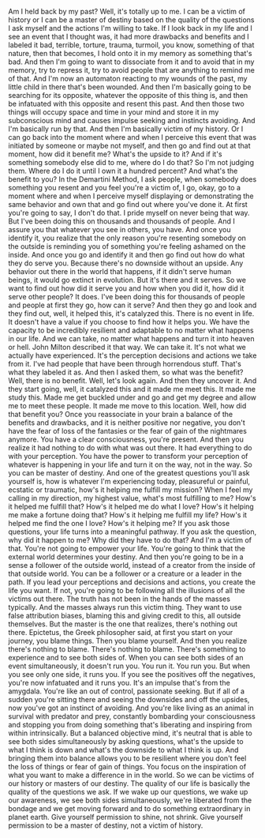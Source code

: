  Am I held back by my past? Well, it's totally up to me. I can be a victim of history or I can be a master of destiny based on the quality of the questions I ask myself and the actions I'm willing to take. If I look back in my life and I see an event that I thought was, it had more drawbacks and benefits and I labeled it bad, terrible, torture, trauma, turmoil, you know, something of that nature, then that becomes, I hold onto it in my memory as something that's bad. And then I'm going to want to dissociate from it and to avoid that in my memory, try to repress it, try to avoid people that are anything to remind me of that. And I'm now an automaton reacting to my wounds of the past, my little child in there that's been wounded. And then I'm basically going to be searching for its opposite, whatever the opposite of this thing is, and then be infatuated with this opposite and resent this past. And then those two things will occupy space and time in your mind and store it in my subconscious mind and causes impulse seeking and instincts avoiding. And I'm basically run by that. And then I'm basically victim of my history. Or I can go back into the moment where and when I perceive this event that was initiated by someone or maybe not myself, and then go and find out at that moment, how did it benefit me? What's the upside to it? And if it's something somebody else did to me, where do I do that? So I'm not judging them. Where do I do it until I own it a hundred percent? And what's the benefit to you? In the Demartini Method, I ask people, when somebody does something you resent and you feel you're a victim of, I go, okay, go to a moment where and when I perceive myself displaying or demonstrating the same behavior and own that and go find out where you've done it. At first you're going to say, I don't do that. I pride myself on never being that way. But I've been doing this on thousands and thousands of people. And I assure you that whatever you see in others, you have. And once you identify it, you realize that the only reason you're resenting somebody on the outside is reminding you of something you're feeling ashamed on the inside. And once you go and identify it and then go find out how do what they do serve you. Because there's no downside without an upside. Any behavior out there in the world that happens, if it didn't serve human beings, it would go extinct in evolution. But it's there and it serves. So we want to find out how did it serve you and how when you did it, how did it serve other people? It does. I've been doing this for thousands of people and people at first they go, how can it serve? And then they go and look and they find out, well, it helped this, it's catalyzed this. There is no event in life. It doesn't have a value if you choose to find how it helps you. We have the capacity to be incredibly resilient and adaptable to no matter what happens in our life. And we can take, no matter what happens and turn it into heaven or hell. John Milton described it that way. We can take it. It's not what we actually have experienced. It's the perception decisions and actions we take from it. I've had people that have been through horrendous stuff. That's what they labeled it as. And then I asked them, so what was the benefit? Well, there is no benefit. Well, let's look again. And then they uncover it. And they start going, well, it catalyzed this and it made me meet this. It made me study this. Made me get buckled under and go and get my degree and allow me to meet these people. It made me move to this location. Well, how did that benefit you? Once you reassociate in your brain a balance of the benefits and drawbacks, and it is neither positive nor negative, you don't have the fear of loss of the fantasies or the fear of gain of the nightmares anymore. You have a clear consciousness, you're present. And then you realize it had nothing to do with what was out there. It had everything to do with your perception. You have the power to transform your perception of whatever is happening in your life and turn it on the way, not in the way. So you can be master of destiny. And one of the greatest questions you'll ask yourself is, how is whatever I'm experiencing today, pleasureful or painful, ecstatic or traumatic, how's it helping me fulfill my mission? When I feel my calling in my direction, my highest value, what's most fulfilling to me? How's it helped me fulfill that? How's it helped me do what I love? How's it helping me make a fortune doing that? How's it helping me fulfill my life? How's it helped me find the one I love? How's it helping me? If you ask those questions, your life turns into a meaningful pathway. If you ask the question, why did it happen to me? Why did they have to do that? And I'm a victim of that. You're not going to empower your life. You're going to think that the external world determines your destiny. And then you're going to be in a sense a follower of the outside world, instead of a creator from the inside of that outside world. You can be a follower or a creature or a leader in the path. If you lead your perceptions and decisions and actions, you create the life you want. If not, you're going to be following all the illusions of all the victims out there. The truth has not been in the hands of the masses typically. And the masses always run this victim thing. They want to use false attribution biases, blaming this and giving credit to this, all outside themselves. But the master is the one that realizes, there's nothing out there. Epictetus, the Greek philosopher said, at first you start on your journey, you blame things. Then you blame yourself. And then you realize there's nothing to blame. There's nothing to blame. There's something to experience and to see both sides of. When you can see both sides of an event simultaneously, it doesn't run you. You run it. You run you. But when you see only one side, it runs you. If you see the positives off the negatives, you're now infatuated and it runs you. It's an impulse that's from the amygdala. You're like an out of control, passionate seeking. But if all of a sudden you're sitting there and seeing the downsides and off the upsides, now you've got an instinct of avoiding. And you're like living as an animal in survival with predator and prey, constantly bombarding your consciousness and stopping you from doing something that's liberating and inspiring from within intrinsically. But a balanced objective mind, it's neutral that is able to see both sides simultaneously by asking questions, what's the upside to what I think is down and what's the downside to what I think is up. And bringing them into balance allows you to be resilient where you don't feel the loss of things or fear of gain of things. You focus on the inspiration of what you want to make a difference in in the world. So we can be victims of our history or masters of our destiny. The quality of our life is basically the quality of the questions we ask. If we wake up our questions, we wake up our awareness, we see both sides simultaneously, we're liberated from the bondage and we get moving forward and to do something extraordinary in planet earth. Give yourself permission to shine, not shrink. Give yourself permission to be a master of destiny, not a victim of history.